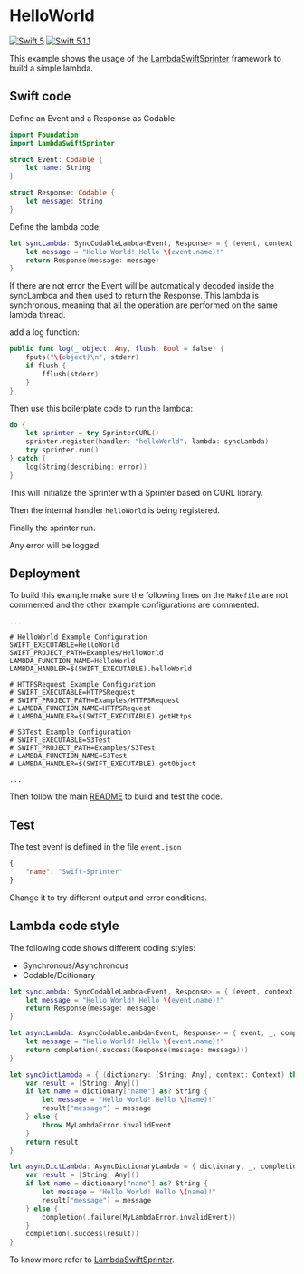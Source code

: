 # HelloWorld

[![Swift 5](https://img.shields.io/badge/Swift-5.0-blue.svg)](https://swift.org/download/) [![Swift 5.1.1](https://img.shields.io/badge/Swift-5.1.1-blue.svg)](https://swift.org/download/) 

This example shows the usage of the [LambdaSwiftSprinter](https://github.com/swift-sprinter/aws-lambda-swift-sprinter-core) framework to build a simple lambda.

## Swift code

Define an Event and a Response as Codable.
```swift
import Foundation
import LambdaSwiftSprinter

struct Event: Codable {
    let name: String
}

struct Response: Codable {
    let message: String
}
```

Define the lambda code:
```swift
let syncLambda: SyncCodableLambda<Event, Response> = { (event, context) throws -> Response in
    let message = "Hello World! Hello \(event.name)!"
    return Response(message: message)
}
```

If there are not error the Event will be automatically decoded inside the syncLambda and then used to return the Response.
This lambda is synchronous, meaning that all the operation are performed on the same lambda thread.

add a log function:
```swift
public func log(_ object: Any, flush: Bool = false) {
    fputs("\(object)\n", stderr)
    if flush {
        fflush(stderr)
    }
}
```

Then use this boilerplate code to run the lambda:
```swift
do {
    let sprinter = try SprinterCURL()
    sprinter.register(handler: "helloWorld", lambda: syncLambda)
    try sprinter.run()
} catch {
    log(String(describing: error))
}
```

This will initialize the Sprinter with a Sprinter based on CURL library.

Then the internal handler `helloWorld` is being registered.

Finally the sprinter run.

Any error will be logged.

## Deployment

To build this example make sure the following lines on the `Makefile` are not commented and the other example configurations are commented.

```
...

# HelloWorld Example Configuration
SWIFT_EXECUTABLE=HelloWorld
SWIFT_PROJECT_PATH=Examples/HelloWorld
LAMBDA_FUNCTION_NAME=HelloWorld
LAMBDA_HANDLER=$(SWIFT_EXECUTABLE).helloWorld

# HTTPSRequest Example Configuration
# SWIFT_EXECUTABLE=HTTPSRequest
# SWIFT_PROJECT_PATH=Examples/HTTPSRequest
# LAMBDA_FUNCTION_NAME=HTTPSRequest
# LAMBDA_HANDLER=$(SWIFT_EXECUTABLE).getHttps

# S3Test Example Configuration
# SWIFT_EXECUTABLE=S3Test
# SWIFT_PROJECT_PATH=Examples/S3Test
# LAMBDA_FUNCTION_NAME=S3Test
# LAMBDA_HANDLER=$(SWIFT_EXECUTABLE).getObject

...
```

Then follow the main [README](https://github.com/swift-sprinter/aws-lambda-swift-sprinter) to build and test the code.

## Test

The test event is defined in the file `event.json`
```json
{
    "name": "Swift-Sprinter"
}
```

Change it to try different output and error conditions.

## Lambda code style

The following code shows different coding styles:
- Synchronous/Asynchronous
- Codable/Dcitionary

```swift
let syncLambda: SyncCodableLambda<Event, Response> = { (event, context) throws -> Response in
    let message = "Hello World! Hello \(event.name)!"
    return Response(message: message)
}

let asyncLambda: AsyncCodableLambda<Event, Response> = { event, _, completion in
    let message = "Hello World! Hello \(event.name)!"
    return completion(.success(Response(message: message)))
}

let syncDictLambda = { (dictionary: [String: Any], context: Context) throws -> [String: Any] in
    var result = [String: Any]()
    if let name = dictionary["name"] as? String {
        let message = "Hello World! Hello \(name)!"
        result["message"] = message
    } else {
        throw MyLambdaError.invalidEvent
    }
    return result
}

let asyncDictLambda: AsyncDictionaryLambda = { dictionary, _, completion in
    var result = [String: Any]()
    if let name = dictionary["name"] as? String {
        let message = "Hello World! Hello \(name)!"
        result["message"] = message
    } else {
        completion(.failure(MyLambdaError.invalidEvent))
    }
    completion(.success(result))
}
```

To know more refer to [LambdaSwiftSprinter](https://github.com/swift-sprinter/aws-lambda-swift-sprinter-core).
